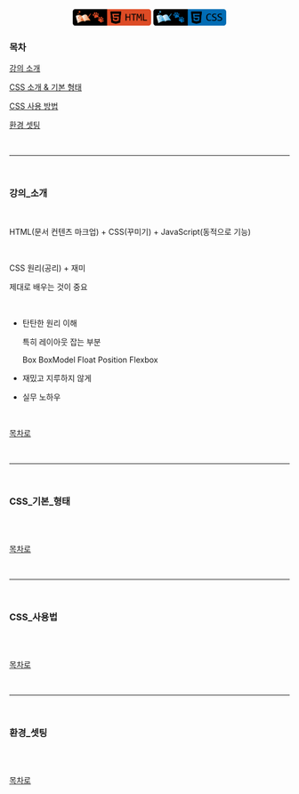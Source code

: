 <p align="center">
    <a href="https://github.com/seol-yu/TIL/tree/master/HTML_CSS/HTML_CSS/CSS">
    <img src="https://github.com/seol-yu/TIL/blob/master/images/html-badge-logo.png?raw=true" height=30 /></a>
    <a href="https://github.com/seol-yu/TIL/tree/master/HTML_CSS/HTML_CSS/CSS">
    <img src="https://github.com/seol-yu/TIL/blob/master/images/css-badge-logo.png?raw=true" height=30 /></a>
</p>


### 목차

[강의 소개](#강의_소개)

[CSS 소개 & 기본 형태](#CSS_기본_형태)

[CSS 사용 방법](#CSS_사용법)

[환경 셋팅](#환경_셋팅)

<br />

---

<br />

### 강의_소개

<br />

HTML(문서 컨텐츠 마크업) + CSS(꾸미기) + JavaScript(동적으로 기능)

<br />

CSS 원리(공리) + 재미

제대로 배우는 것이 중요

<br />

* 탄탄한 원리 이해

  특히 레이아웃 잡는 부분

  Box BoxModel Float Position Flexbox

* 재밌고 지루하지 않게

* 실무 노하우

<br />

[목차로](#목차)

<br />

---

<br />

### CSS_기본_형태

<br />



<br />

[목차로](#목차)

<br />

---

<br />

### CSS_사용법

<br />


<br />

[목차로](#목차)

<br />

---

<br />

### 환경_셋팅

<br />


<br />

[목차로](#목차)

<br />

